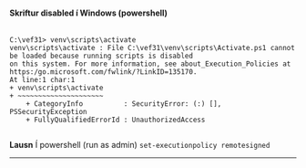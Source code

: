 
#### Skriftur disabled í Windows (powershell)

```

C:\vef31> venv\scripts\activate
venv\scripts\activate : File C:\vef31\venv\scripts\Activate.ps1 cannot be loaded because running scripts is disabled
on this system. For more information, see about_Execution_Policies at https:/go.microsoft.com/fwlink/?LinkID=135170.
At line:1 char:1
+ venv\scripts\activate
+ ~~~~~~~~~~~~~~~~~~~~~
    + CategoryInfo          : SecurityError: (:) [], PSSecurityException
    + FullyQualifiedErrorId : UnauthorizedAccess
    
```

**Lausn**
Í powershell (run as admin)
`set-executionpolicy remotesigned`

---

<!--
#### `urllib.request` virkar ekki

Villuskilaboð: `urllib.error.URLError: <urlopen error [SSL: CERTIFICATE_VERIFY_FAILED] `

Python 3.6 does not rely on MacOS' openSSL anymore. It comes with its own openSSL bundled and doesn't have access on MacOS' root certificates.
Algengt í Mac / Linux 

**Lausn**: 

- https://medium.com/@yen.hoang.1904/resolve-issue-ssl-certificate-verify-failed-when-trying-to-open-an-url-with-python-on-macos-46d868b44e10

-->



